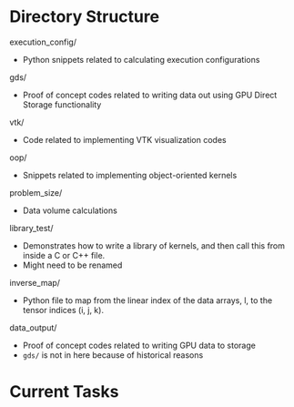# Directory Structure
execution_config/
- Python snippets related to calculating execution configurations 

gds/ 
- Proof of concept codes related to writing data out using GPU Direct Storage functionality

vtk/
- Code related to implementing VTK visualization codes

oop/
- Snippets related to implementing object-oriented kernels

problem_size/
- Data volume calculations

library_test/
- Demonstrates how to write a library of kernels, and then call this from inside a C or C++ file.
- Might need to be renamed

inverse_map/
- Python file to map from the linear index of the data arrays, l, to the tensor indices (i, j, k).

data_output/
- Proof of concept codes related to writing GPU data to storage 
- `gds/` is not in here because of historical reasons 

# Current Tasks

